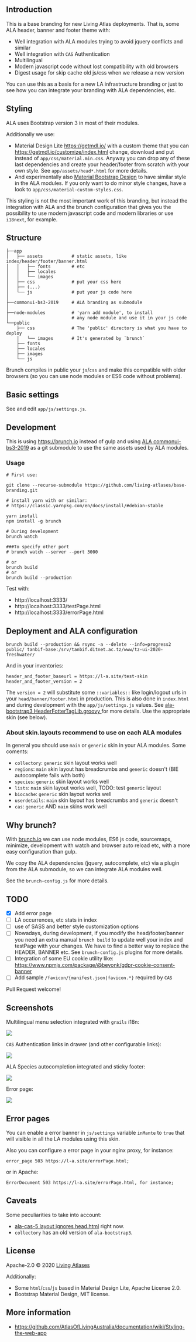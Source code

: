 ## Introduction

This is a base branding for new Living Atlas deployments. That is, some ALA header, banner and footer theme with:

- Well integration with ALA modules trying to avoid jquery conflicts and similar
- Well integration with `CAS` Authentication
- Multilingual
- Modern javascript code without lost compatibility with old browsers
- Digest usage for skip cache old js/css when we release a new version

You can use this as a basis for a new LA infrastructure branding or just to see how you can integrate your branding with ALA dependencies, etc.

## Styling

ALA uses Bootstrap version 3 in most of their modules.

Additionally we use:
- Material Design Lite https://getmdl.io/ with a custom theme that you can https://getmdl.io/customize/index.html change, download and put instead of `app/css/material.min.css`.
Anyway you can drop any of these last dependencies and create your header/footer from scratch with your own style. See `app/assets/head*.html` for more details.
- And experimentally also [Material Bootstrap Design](https://github.com/FezVrasta/bootstrap-material-design) to have similar style in the ALA modules.
If you only want to do minor style changes, have a look to `app/css/material-custom-styles.css`.

This styling is not the most important work of this branding, but instead the integration with ALA and the brunch configuration that gives you the possibility to use modern javascript code and modern libraries or use `i18next`, for example.

## Structure

```
├──app
│   ├── assets           # static assets, like index/header/footer/banner.html
│   │   ├── fonts        # etc
│   │   ├── locales
│   │   └── images
│   ├── css              # put your css here
│   ├── (...)
│   └── js               # put your js code here
│
├──commonui-bs3-2019     # ALA branding as submodule
│
├──node-modules          # 'yarn add module', to install
│                        # any node module and use it in your js code
└──public
    ├── css              # The 'public' directory is what you have to deploy
    │   └── images       # It's generated by `brunch`
    ├── fonts
    ├── locales
    ├── images
    └── js
```
Brunch compiles in public your `js`/`css` and make this compatible with older browsers (so you can use node modules or ES6 code without problems).

## Basic settings

See and edit `app/js/settings.js`.

## Development

This is using https://brunch.io instead of gulp and using [ALA commonui-bs3-2019](https://github.com/AtlasOfLivingAustralia/commonui-bs3-2019) as a git submodule to use the same assets used by ALA modules.

### Usage

```
# First use:

git clone --recurse-submodule https://github.com/living-atlases/base-branding.git

# install yarn with or similar:
# https://classic.yarnpkg.com/en/docs/install/#debian-stable

yarn install
npm install -g brunch

# During development
brunch watch

###To specify other port
# brunch watch --server --port 3000

# or
brunch build
# or
brunch build --production
```

Test with:
- http://localhost:3333/
- http://localhost:3333/testPage.html
- http://localhost:3333/errorPage.html

## Deployment and ALA configuration

```
brunch build --production && rsync -a --delete --info=progress2 public/ tanbif-base:/srv/tanbif.ditnet.ac.tz/www/tz-ui-2020-freshwater/

```

And in your inventories:

```
header_and_footer_baseurl = https://l-a.site/test-skin
header_and_footer_version = 2
```

The `version = 2` will substitute some `::variables::` like login/logout urls in your `head/banner/footer.html` in production. This is also done in `index.html` and during development with the `app/js/settings.js` values. See [ala-bootstrap3 HeaderFotterTagLib.groovy ](https://github.com/AtlasOfLivingAustralia/ala-bootstrap3/blob/351067716c685dc9a896d0a57abd1b4afdfaee39/grails-app/taglib/au/org/ala/bootstrap3/HeaderFooterTagLib.groovy#L218) for more details. Use the appropriate skin (see below).

### About skin.layouts recommend to use on each ALA modules

In general you should use `main` or `generic` skin in your ALA modules. Some coments:

- `collectory`: `generic` skin layout works well
- `regions`: `main` skin layout has breadcrumbs and `generic` doesn't (BIE autocomplete fails with both)
- `species`: `generic` skin layout works well
- `lists`: `main` skin layout works well, TODO: test `generic` layout
- `biocache`: `generic` skin layout works well
- `userdetails`: `main` skin layout has breadcrumbs and `generic` doesn't
- `cas`: `generic` AND `main` skins work well

## Why brunch?

With [brunch.io](https://brunch.io) we can use node modules, ES6 js code, sourcemaps, minimize, development with watch and browser auto reload etc, with a more easy configuration than gulp.

We copy the ALA dependencies (jquery, autocomplete, etc) via a plugin from the ALA submodule, so we can integrate ALA modules well.

See the `brunch-config.js` for more details.

## TODO

- [x] Add error page
- [ ] LA occurrences, etc stats in index
- [ ] use of SASS and better style customization options
- [ ] Nowadays, during development, if you modify the head/footer/banner you need an extra manual `brunch build` to update well your index and testPage with your changes. We have to find a better way to replace the HEADER, BANNER etc. See `brunch-config.js` plugins for more details.
- [ ] Integration of some EU cookie utility like: https://www.npmjs.com/package/@beyonk/gdpr-cookie-consent-banner
- [ ] Add sample `/favicon/{manifest.json|favicon.*}` required by `CAS`

Pull Request welcome!

## Screenshots

Multilingual menu selection integrated with `grails` i18n:

![](https://raw.github.com/living-atlases/base-branding/master/la-base-branding-collectory-i18n.png)

`CAS` Authentication links in drawer (and other configurable links):

![](https://raw.github.com/living-atlases/base-branding/master/la-base-branding-drawer.png)

ALA Species autocompletion integrated and sticky footer:

![](https://raw.github.com/living-atlases/base-branding/master/la-base-sticky-footer-autocomplete.png)

Error page:

![](https://raw.github.com/living-atlases/base-branding/master/error-page.png)

## Error pages

You can enable a error banner in `js/settings` variable `inMante` to `true` that will visible in all the LA modules using this skin.

Also you can configure a error page in your nginx proxy, for instance:

```
error_page 503 https://l-a.site/errorPage.html;
```
or in Apache:

```
ErrorDocument 503 https://l-a.site/errorPage.html, for instance;
```

## Caveats

Some peculiarities to take into account:

- [ala-cas-5 layout ignores head.html](https://github.com/AtlasOfLivingAustralia/ala-cas-5/issues/29) right now.
- `collectory` has an old version of `ala-bootstrap3`.

## License

Apache-2.0 © 2020 [Living Atlases](https://living-atlases.gbif.org)

Additionally:

- Some `html`/`css`/`js` based in Material Design Lite, Apache License 2.0.
- Bootstrap Material Design, MIT license.

## More information

- https://github.com/AtlasOfLivingAustralia/documentation/wiki/Styling-the-web-app

